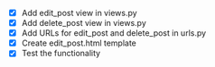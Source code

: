 - [x] Add edit_post view in views.py
- [x] Add delete_post view in views.py
- [x] Add URLs for edit_post and delete_post in urls.py
- [x] Create edit_post.html template
- [x] Test the functionality
